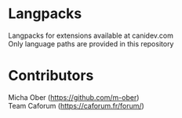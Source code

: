 # Langpacks
Langpacks for extensions available at canidev.com  
Only language paths are provided in this repository

# Contributors
Micha Ober (https://github.com/m-ober)  
Team Caforum (https://caforum.fr/forum/)  
